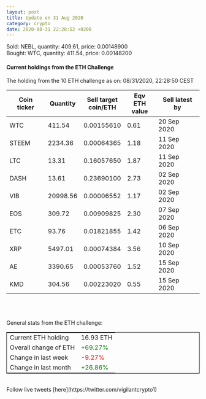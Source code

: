 ```yaml
---
layout: post
title: Update on 31 Aug 2020
category: crypto
date: 2020-08-31 22:28:52 +0200
---
```

<!-- Global site tag (gtag.js) - Google Analytics -->
<script async src="https://www.googletagmanager.com/gtag/js?id=UA-103831149-5"></script>
<script>
  window.dataLayer = window.dataLayer || [];
  function gtag(){dataLayer.push(arguments);}
  gtag('js', new Date());

  gtag('config', 'UA-103831149-5');
</script>
Sold: NEBL, quantity:       409.61, price:   0.00148900<br>Bought: WTC, quantity:       411.54, price:   0.00148200<br>

#### Current holdings from the ETH Challenge

The holding from the 10 ETH challenge as on: 08/31/2020, 22:28:50 CEST

|Coin ticker|Quantity|Sell target<br>coin/ETH|Eqv ETH<br>value|Sell latest by|
|-----------|--------|-----------|-----------|--------------|
WTC|411.54|  0.00155610|0.61|20 Sep 2020|
STEEM|2234.36|  0.00064365|1.18|11 Sep 2020|
LTC|13.31|  0.16057650|1.87|11 Sep 2020|
DASH|13.61|  0.23690100|2.73|02 Sep 2020|
VIB|20998.56|  0.00006552|1.17|02 Sep 2020|
EOS|309.72|  0.00909825|2.30|07 Sep 2020|
ETC|93.76|  0.01821855|1.42|06 Sep 2020|
XRP|5497.01|  0.00074384|3.56|10 Sep 2020|
AE|3390.65|  0.00053760|1.52|15 Sep 2020|
KMD|304.56|  0.00223020|0.55|15 Sep 2020|

<br>
<br>
<br>
General stats from the ETH challenge:

<table style="border:1px solid black;margin-left:auto;margin-right:auto;">
	<tbody>
	<tr>
		<td>Current ETH holding</td>
		<td>     16.93 ETH</td>
	</tr>
	<tr>
		<td>Overall change of ETH</td>
		<td><font color="green">+69.27%</font></td>
	</tr>
	<tr>
		<td>Change in last week</td>
		<td><font color="red">-9.27%</font></td>
	</tr>
	<tr>
		<td>Change in last month</td>
		<td><font color="green">+26.86%</font></td>
	</tr>
	</tbody>
</table>

<br>
Follow live tweets [here](https://twitter.com/vigilantcrypto1)
<br>
<br>